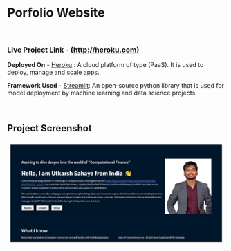 # Porfolio Website 



<br>

### **Live Project Link** - (http://heroku.com) 


**Deployed On** - [Heroku](http://heroku.com) : A cloud platform of type (PaaS). It is used to deploy, manage and scale apps.

**Framework Used** - [Streamlit](https://docs.streamlit.io/en/stable/#): An open-source python library that is used for model deployment by machine learning and data science projects.

<br>

## Project Screenshot
![Project Screenshot](images/Portfolio.png)
 
